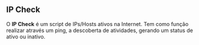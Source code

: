 ## IP Check
O **IP Check** é um script de IPs/Hosts ativos na Internet. Tem como função realizar através um ping, a descoberta de atividades, gerando um status de ativo ou inativo. 
